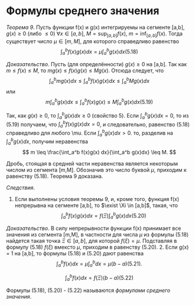 # Формулы среднего значения

_Теорема 9_. Пусть функции f(x) и g(x) интегрируемы на сегменте [a,b], $g(x) \geq 0$ (либо $\leq 0$) $\forall x \in [a,b]$, $M = \sup_{[a,b]} f(x)$, $m = \inf_{[a,b]} f(x)$. Тогда существует число $\mu \in [m,M]$, для которого справедливо равенство
$$
    \int_a^b f(x)g(x)dx = \mu \int_a^b g(x) dx (5.18)
$$

_Доказательство_. Пусть (для определённости) $g(x) \geq 0$ на [a,b]. Так как $m \leq f(x) \leq M$, то $mg(x) \leq f(x)g(x) \leq Mg(x)$. Отсюда следует, что
$$
    \int_a^b mg(x) dx \leq \int_a^b f(x)g(x)dx \leq \int_a^b Mg(x) dx
$$
или
$$
    m \int_a^b g(x) dx \leq \int_a^b f(x)g(x) \leq M \int_a^b g(x) dx (5.19)
$$

Так, как $g(x) \geq 0$, то $\int_a^b g(x) dx \geq 0$ (свойство 5). Если $\int_a^b g(x) dx = 0$, то из (5.19) получаем, что $\int_a^b f(x)g(x) dx = 0$, и следовательно, равенство (5.18) справедливо для любого \mu. Если $\int_a^b g(x) dx > 0$. то, разделив на $\int_a^b g(x) dx$, получим неравенства
$$
    m \leq \frac{\int_a^b f(x)g(x) dx}{\int_a^b g(x)dx} \leq M.
$$

Дробь, стоящая в средней части неравенства является некоторым числом из сегмента [m,M]. Обозначив это число буквой $\mu$, приходим к равенству (5.18). Теорема 9 доказана.

_Следствия_.
1. Если выполнены условия теоремы 9, и, кроме того, функция f(x) непрерывна на сегменте [a,b], то $\exist \Xi \in [a,b]$, такая, что 
$$
    \int_a^b f(x) g(x) dx = f(\Xi) \int_a^b g(x) dx (5.20)
$$

_Доказательство_. В силу непрерывности функции f(x) принимает все значения из сегмента [m,M], в частности для числа $\mu$ из формулы (5.18) найдется такая точка $\Xi \in [a,b]$, для которой $f(\xi) = \mu$. Подставляя в формулу (5.18) $f(\xi)$ вмексто $\mu$, приходим в равенству (5.20).
2. Если g(x) = 1 на [a,b], то формулы (5.18) и (5.20) дают равенства
$$
    \int_a^b f(x) dx = \mu \int_a^b dx = \mu (b-a) (5.21).
$$

$$
    \int_a^b f(x) dx = f(\Xi)(b-a) (5.22)
$$

Формулы (5.18), (5.20) - (5.22) называются _формулами среднего значения_.
